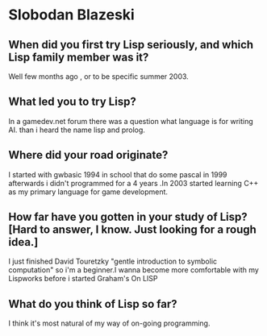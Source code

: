 # Slobodan Blazeski

## When did you first try Lisp seriously, and which Lisp family member was it?

Well few months ago , or to be specific summer 2003.

## What led you to try Lisp?

In a gamedev.net forum there was a question what language is for
writing AI.  than i heard the name lisp and prolog.

## Where did your road originate?

I started with gwbasic 1994 in school that do some pascal in 1999
afterwards i didn't programmed for a 4 years .In 2003 started learning
C++ as my primary language for game development.

## How far have you gotten in your study of Lisp? [Hard to answer, I know. Just looking for a rough idea.]

I just finished David Touretzky "gentle introduction to symbolic
computation" so i'm a beginner.I wanna become more comfortable with my
Lispworks before i started Graham's On LISP

## What do you think of Lisp so far?

I think it's most natural of my way of on-going programming.

